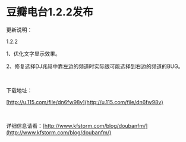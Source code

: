 # 豆瓣电台1.2.2发布

更新说明：

1.2.2

1、优化文字显示效果。

2、修复选择DJ兆赫中靠左边的频道时实际很可能选择到右边的频道的BUG。

&#160;

下载地址：

[http://u.115.com/file/dn6fw98v](http://u.115.com/file/dn6fw98v)

&#160;

详细信息请看：[http://www.kfstorm.com/blog/doubanfm/](http://www.kfstorm.com/blog/doubanfm/)

